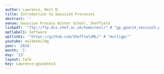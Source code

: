 ```yaml
---
author: Lawrence, Neil D.
title: Introduction to Gaussian Processes
abstract: ''
venue: Gaussian Process Winter School, Sheffield
linkpdf: '"ftp://ftp.dcs.shef.ac.uk/home/neil/" # "gp_gpws14_session3.pdf"'
optlabel1: Software
optlink1: '"https://github.com/SheffieldML/" # "multigp/"'
youtube: ewJ3AxKclOg
year: '2014'
month: '1'
day: '13'
layout: talk
key: Lawrence:gpwsOne14
---
```


